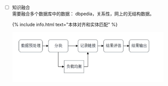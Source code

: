 <!--
 * @Author: your name
 * @Date: 2020-06-25 09:18:13
 * @LastEditTime: 2020-06-25 09:33:17
 * @LastEditors: Please set LastEditors
 * @Description: In User Settings Edit
 * @FilePath: \Ten000hours.github.io\_posts\2020-06-25-logbook.md
--> 
  - [ ] 知识融合 <br>
        需要融合多个数据库中的数据： dbpedia，关系性，网上的无结构数据。<br>
       
    {% include info.html text="本体对齐和实体匹配" %}
        
    ![](2020-06-25-09-29-14.png)
